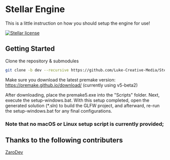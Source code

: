 # Stellar Engine

This is a little instruction on how you should setup the engine for use!

<a href="https://github.com/Luke-Creative-Media/StellarEngine/blob/master/LICENSE" target="blank">
    <img src="https://img.shields.io/github/license/Luke-Creative-Media/StellarEngine?style=for-the-badge" alt="Stellar license">
</a>

## Getting Started
Clone the repository & submodules
```bash
git clone -b dev --recursive https://github.com/Luke-Creative-Media/StellarEngine.git
```
Make sure you download the latest premake version: https://premake.github.io/download/ (currently using v5-beta2)

After downloading, place the premake5.exe into the "Scripts" folder. Next, execute the setup-windows.bat. With this setup completed, open the generated solution (*.sln) to build the GLFW project, and afterward, re-run the setup-windows.bat for any final configurations.

### Note that no macOS or Linux setup script is currently provided;


## Thanks to the following contributers
[ZaroDev](https://github.com/ZaroDev)
